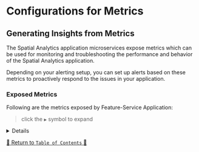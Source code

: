 # Configurations for Metrics

## Generating Insights from Metrics

The Spatial Analytics application microservices expose metrics which can be used for monitoring and troubleshooting the
performance and behavior of the Spatial Analytics application.

Depending on your alerting setup, you can set up alerts based on these metrics to proactively respond to the issues in
your application.

### Exposed Metrics

Following are the metrics exposed by Feature-Service Application:

> click the `▶` symbol to expand

<details>

| Metric Name                      | Type    | Description                                                                                      |
|----------------------------------|---------|--------------------------------------------------------------------------------------------------|
| application.ready.time           | Gauge   | Time taken (ms) for the application to be ready to service requests.                                                          |
| application.started.time         | Gauge   | Time taken (ms) to start the application.                                                       |
| disk.free                        | Gauge   | Usable space for path.                                                         |
| disk.total                       | Gauge   | Total space for path.                                                      |
| executor.active                  | Gauge   | The approximate number of threads that are actively executing tasks.                                                      |
| jvm.gc.memory.allocated          | Counter | Incremented for an increase in the size of the (young) heap memory pool after one GC to before the next.                                                                 |
| executor.completed               | Counter | The approximate total number of tasks that have completed execution.                                                  |
| executor.pool.core               | Gauge   | The core number of threads for the pool.                                                          |
| executor.pool.max                | Gauge   | The maximum allowed number of threads in the pool.                                                   |
| executor.pool.size               | Gauge   | The current number of threads in the pool.                                                             |
| executor.queue.remaining         | Gauge   | The number of additional elements that this queue can ideally accept without blocking.                                                           |
| executor.queued                  | Gauge   | The approximate number of tasks that are queued for execution.                                                             |
| jdbc.connections.max             | Gauge   | Maximum number of active connections that can be allocated at the same time.                                                               |
| jdbc.connections.min             | Gauge   | Minimum number of idle connections in the pool.                                                              |
| jvm.buffer.count                 | Gauge   | An estimate of the number of buffers in the pool.                                                                        |
| jvm.buffer.memory.used           | Gauge   | An estimate of the memory that the Java virtual machine is using for this buffer pool.                                                                        |
| jvm.buffer.total.capacity        | Gauge   | An estimate of the total capacity of the buffers in this pool.                                            |
| jvm.classes.loaded               | Gauge   | The number of classes that are currently loaded in the Java virtual machine.                                                            |
| jvm.classes.unloaded             | Counter | The total number of classes unloaded since the Java virtual machine has started execution.                                                                       |
| jvm.gc.live.data.size            | Gauge   | Size of long-lived heap memory pool after reclamation.                                                                           |
| jvm.gc.max.data.size             | Gauge   | Max size of long-lived heap memory pool.                                                               |
| jvm.gc.memory.allocated          | Counter | Incremented for an increase in the size of the (young) heap memory pool after one GC to before the next.                                                                 |
| jvm.gc.memory.promoted           | Counter | Count of positive increases in the size of the old generation memory pool before GC to after GC.                                                                 | 
| jvm.gc.overhead                  | Gauge   | An approximation of the percent of CPU time used by GC activities over the last lookback period or since monitoring began, whichever is shorter, in the range [0..1].                                                                 |
| jvm.gc.pause                     | Summary | Time spent in GC pause.                                                                 | 
| jvm.gc.memory.allocated          | Counter | Incremented for an increase in the size of the (young) heap memory pool after one GC to before the next.                                                                 |
| jvm.memory.committed             | Gauge   | The amount of memory in bytes that is committed for the Java virtual machine to use.  
| jvm.memory.max                   | Gauge   | The maximum amount of memory in bytes that can be used for memory management.                                                                 | 
| jvm.memory.usage.after.gc        | Gauge   | The percentage of long-lived heap pool used after the last GC event, in the range [0..1].                                                                 | 
| jvm.memory.used                  | Gauge   |The amount of used memory.                                                                 | 
| jvm.threads.daemon               | Gauge   | The current number of live daemon threads.                                                                 | 
| jvm.threads.live                 | Gauge   | The current number of live threads including both daemon and non-daemon threads.                                                                 | 
| jvm.threads.peak                 | Gauge   | The peak live thread count since the Java virtual machine started or peak was reset.                                                                 | 
| jvm.threads.states               | Gauge   | The current number of threads.                                                                 | 
| logback.events                   | Counter | Number of events that made it to the logs.                                                                 | 
| mongodb.driver.pool.checkedout   | Gauge   | The count of connections that are currently in use.                                                                 | 
| mongodb.driver.pool.size         | Gauge   | The current size of the connection pool, including idle and and in-use members.                                                                 | 
| mongodb.driver.pool.waitqueuesize| Gauge   | The current size of the wait queue for a connection from the pool.                                                                 | 
| process.cpu.usage                | Gauge   | The "recent cpu usage" for the Java Virtual Machine process.                                                                 | 
| process.files.max                | Gauge   | The maximum file descriptor count.                                                                 | 
| process.files.open               | Gauge   | The open file descriptor count.                                                                 | 
| process.start.time               | Gauge   | Start time of the process since unix epoch.                                                                 | 
| process.uptime                   | Gauge   | The uptime of the Java virtual machine.                                                                 | 
| system.cpu.count                 | Gauge   | The number of processors available to the Java virtual machine.                                                                 | 
| system.cpu.usage                 | Gauge   | The "recent cpu usage" of the system the application is running in.                                                                 | 
| system.load.average.1m           | Gauge   | The sum of the number of runnable entities queued to available processors and the number of runnable entities running on the available processors averaged over a period of time.                                                                 | 


<hr>
</details>


[🔗 Return to `Table of Contents` 🔗](../README.md#miscellaneous)